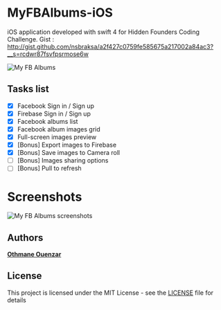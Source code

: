 # MyFBAlbums-iOS

iOS application developed with swift 4 for Hidden Founders Coding Challenge.
Gist : http://gist.github.com/nsbraksa/a2f427c0759fe585675a217002a84ac3?__s=rcdwr87fsvfpsrmose6w


<img src="https://image.ibb.co/eDNGiG/Github_Cover.jpg" alt="My FB Albums">


## Tasks list

- [x] Facebook Sign in / Sign up
- [x] Firebase Sign in / Sign up
- [x] Facebook albums list
- [x] Facebook album images grid
- [x] Full-screen images preview
- [x] [Bonus] Export images to Firebase
- [x] [Bonus] Save images to Camera roll
- [ ] [Bonus] Images sharing options
- [ ] [Bonus] Pull to refresh

<h1>Screenshots</h1>

<img src="https://media.giphy.com/media/3ohs7W2GJcU7gEJJXG/giphy.gif" alt="My FB Albums screenshots">

## Authors

**[Othmane Ouenzar](https://github.com/king-timo)**

## License

This project is licensed under the MIT License - see the [LICENSE](LICENSE) file for details
